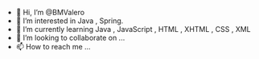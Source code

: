 - 👋 Hi, I’m @BMValero
- 👀 I’m interested in Java , Spring.
- 🌱 I’m currently learning Java , JavaScript , HTML , XHTML , CSS , XML
- 💞️ I’m looking to collaborate on ...
- 📫 How to reach me ...

<!---
BMValero/BMValero is a ✨ special ✨ repository because its `README.md` (this file) appears on your GitHub profile.
You can click the Preview link to take a look at your changes.
--->
